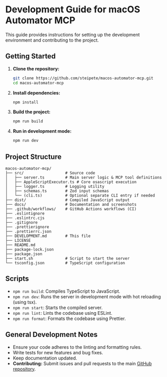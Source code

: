 # Development Guide for macOS Automator MCP

This guide provides instructions for setting up the development environment and contributing to the project.

## Getting Started

1.  **Clone the repository:**
    ```bash
    git clone https://github.com/steipete/macos-automator-mcp.git
    cd macos-automator-mcp
    ```

2.  **Install dependencies:**
    ```bash
    npm install
    ```

3.  **Build the project:**
    ```bash
    npm run build
    ```

4.  **Run in development mode:**
    ```bash
    npm run dev
    ```

## Project Structure

```
macos-automator-mcp/
├── src/                  # Source code
│   ├── server.ts         # Main server logic & MCP tool definitions
│   ├── AppleScriptExecutor.ts # Core osascript execution
│   ├── logger.ts         # Logging utility
│   ├── schemas.ts        # Zod input schemas
│   └── (cli.ts)          # Optional separate CLI entry if needed
├── dist/                 # Compiled JavaScript output
├── docs/                 # Documentation and screenshots
├── .github/workflows/    # GitHub Actions workflows (CI)
├── .eslintignore
├── .eslintrc.cjs
├── .gitignore
├── .prettierignore
├── .prettierrc.json
├── DEVELOPMENT.md        # This file
├── LICENSE
├── README.md
├── package-lock.json
├── package.json
├── start.sh              # Script to start the server
└── tsconfig.json         # TypeScript configuration
```

## Scripts

-   `npm run build`: Compiles TypeScript to JavaScript.
-   `npm run dev`: Runs the server in development mode with hot reloading (using tsx).
-   `npm run start`: Starts the compiled server.
-   `npm run lint`: Lints the codebase using ESLint.
-   `npm run format`: Formats the codebase using Prettier.

## General Development Notes

-   Ensure your code adheres to the linting and formatting rules.
-   Write tests for new features and bug fixes.
-   Keep documentation updated.
-   **Contributing:** Submit issues and pull requests to the main [GitHub repository](https://github.com/steipete/macos-automator-mcp). 